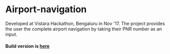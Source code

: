 # Airport-navigation
Developed at Vistara Hackathon, Bengaluru in Nov '17. The project provides the user the complete airport navigation by taking their PNR number as an input.

 #### Build version is [here](https://github.com/himanshusingh2407/AeroWalk)

